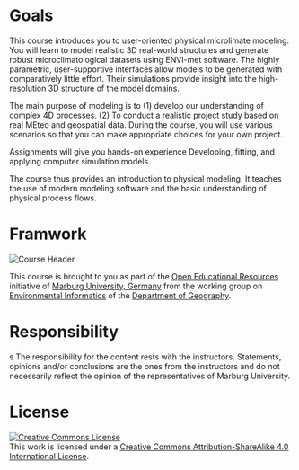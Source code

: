 # Goals
This course introduces you to user-oriented physical microlimate modeling. You will learn to model realistic 3D real-world structures and generate robust microclimatological datasets using ENVI-met software. The highly parametric, user-supportive interfaces allow models to be generated with comparatively little effort. Their simulations provide insight into the high-resolution 3D structure of the model domains. 

The main purpose of modeling is to (1) develop our understanding of complex 4D processes. (2) To conduct a realistic project study based on real MEteo and geospatial data.  During the course, you will use various scenarios so that you can make appropriate choices for your own project.

Assignments will give you hands-on experience Developing, fitting, and applying computer simulation models.

The course thus provides an introduction to physical modeling. It teaches the use of modern modeling software and the basic understanding of physical process flows.

# Framwork

![Course Header](https://github.com/GeoMOER/moer-msc-envisys-envi-met/blob/main/docs/assets/images/envi_met_title.png "Image source:https://envi-met.info/lib/exe/fetch.php?cache=&media=examples:thermal_pic.png")

This course is brought to you as part of the [Open Educational Resources](https://oer.uni-marburg.de) initiative of [Marburg University, Germany](https://www.uni-marburg.de/de) from the working group on [Environmental Informatics](https://www.uni-marburg.de/fb19/fachgebiete/umweltinformatik/) of the [Department of Geography](https://www.uni-marburg.de/fb19).

# Responsibility
s
The responsibility for the content rests with the instructors. Statements, opinions and/or conclusions are the ones from the instructors and do not necessarily reflect the opinion of the representatives of Marburg University.  

# License
<a rel="license" href="http://creativecommons.org/licenses/by-sa/4.0/"><img alt="Creative Commons License" style="border-width:0" src="https://i.creativecommons.org/l/by-sa/4.0/88x31.png" /></a><br />This work is licensed under a <a rel="license" href="http://creativecommons.org/licenses/by-sa/4.0/">Creative Commons Attribution-ShareAlike 4.0 International License</a>.


